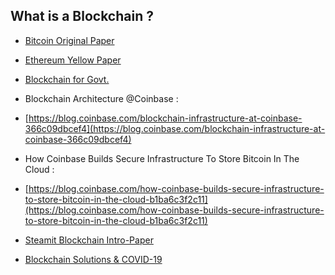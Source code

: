 ## What is a Blockchain ? 

- [Bitcoin Original Paper](https://bitcoin.org/bitcoin.pdf)
- [Ethereum Yellow Paper](https://ethereum.github.io/yellowpaper/paper.pdf)
- [Blockchain for Govt.](https://www.mitre.org/sites/default/files/publications/blockchain-technology-for-government-18-1069.pdf)

- Blockchain Architecture @Coinbase : 
- [https://blog.coinbase.com/blockchain-infrastructure-at-coinbase-366c09dbcef4](https://blog.coinbase.com/blockchain-infrastructure-at-coinbase-366c09dbcef4)
- How Coinbase Builds Secure Infrastructure To Store Bitcoin In The Cloud : 
- [https://blog.coinbase.com/how-coinbase-builds-secure-infrastructure-to-store-bitcoin-in-the-cloud-b1ba6c3f2c11](https://blog.coinbase.com/how-coinbase-builds-secure-infrastructure-to-store-bitcoin-in-the-cloud-b1ba6c3f2c11)
- [Steamit Blockchain Intro-Paper](https://ieeexplore.ieee.org/stamp/stamp.jsp?arnumber=9261418)
- [Blockchain Solutions & COVID-19](https://www.blockchain-council.org/blockchain/blockchain-based-app-to-make-travel-during-the-pandemic-easier/)
